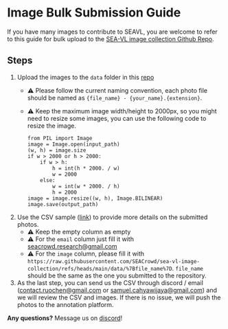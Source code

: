 
# Image Bulk Submission Guide

If you have many images to contribute to SEAVL, you are welcome to refer to this guide for bulk upload to the [SEA-VL image collection Github Repo](https://github.com/SEACrowd/sea-vl-image-collection ).

## Steps

1. Upload the images to the `data` folder in this [repo](https://github.com/SEACrowd/sea-vl-image-collection ) 
	 - ⚠️ Please follow the current naming convention, each photo file should be named as `{file_name} - {your_name}.{extension}`.

	 - ⚠️ Keep the maximum image width/height to 2000px, so you might need to resize some images, you can use the following code to resize the image.
		```
		from PIL import Image
		image = Image.open(input_path)
		(w, h) = image.size
		if w > 2000 or h > 2000:
		    if w > h:
		        h = int(h * 2000. / w) 
		        w = 2000 
		    else:
		        w = int(w * 2000. / h)
		        h = 2000
		image = image.resize((w, h), Image.BILINEAR) 
		image.save(output_path)
		```
2. Use the CSV sample ([link](https://www.dropbox.com/scl/fi/xiae0op7nj58ajt1l2yky/seavl_bulk_upload_format.csv?rlkey=izd3c28vy0b35grc1utykoxsk&dl=0)) to provide more details on the submitted photos. 
	- ⚠️ Keep the empty column as empty 
	- ⚠️ For the `email` column just fill it with seacrowd.research@gmail.com 
	- ⚠️ For the `image` column, please fill it with `https://raw.githubusercontent.com/SEACrowd/sea-vl-image-collection/refs/heads/main/data/%7Bfile_name%7D`. `file_name` should be the same as the one you submitted to the repository.
3.  As the last step, you can send us the CSV through discord / email (contact.ruochen@gmail.com or samuel.cahyawijaya@gmail.com) and we will review the CSV and images. If there is no issue, we will push the photos to the annotation platform.

**Any questions?** Message us on [discord](https://discord.gg/URdhUGsBUQ)!
